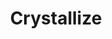 ---
title: Crystallize
website: https://crystallize.com/
description: ​​Superfast headless commerce for product-obsessed brands and agencies.
tool: ["Commerce"]
draft: false
---